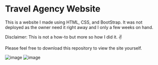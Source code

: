 # Travel Agency Website
This is a website I made using HTML, CSS, and BootStrap. It was not deployed as the owner need it right away and I only a few weeks on hand. 

Disclaimer: This is not a how-to but more so how I did it. :v:

Please feel free to download this repository to view the site yourself.

![image](https://github.com/user-attachments/assets/dbced526-6187-451e-84fe-526f30382894)
![image](https://github.com/user-attachments/assets/27ea1f47-6702-4c11-b896-39d57f83beb1)

